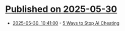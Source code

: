 # [Published on 2025-05-30](index.md)

* [2025-05-30, 10:41:00](https://soylentnews.org/article.pl?sid=25/05/29/0338204&from=rss) - [5 Ways to Stop AI Cheating](https://soylentnews.org/article.pl?sid=25/05/29/0338204&from=rss)
